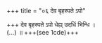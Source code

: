 +++
title = "०६ देव बृहस्पते ऽपो"

+++
देव बृहस्पते ऽपो धेह्य् उदधिं भिन्धि ।  
(…) ॥ +++(see 1cde)+++